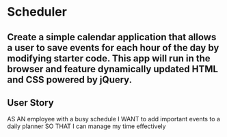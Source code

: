 # Scheduler

## Create a simple calendar application that allows a user to save events for each hour of the day by modifying starter code. This app will run in the browser and feature dynamically updated HTML and CSS powered by jQuery.

## User Story

AS AN employee with a busy schedule
I WANT to add important events to a daily planner
SO THAT I can manage my time effectively
